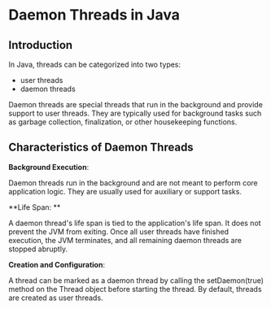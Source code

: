 # Daemon Threads in Java
## Introduction
In Java, threads can be categorized into two types:
- user threads
- daemon threads

Daemon threads are special threads that run in the background and provide support to user threads. They are typically used for background tasks such as garbage collection, finalization, or other housekeeping functions.

## Characteristics of Daemon Threads

**Background Execution**:

Daemon threads run in the background and are not meant to perform core application logic. They are usually used for auxiliary or support tasks.

**Life Span: **

A daemon thread's life span is tied to the application's life span. It does not prevent the JVM from exiting. Once all user threads have finished execution, the JVM terminates, and all remaining daemon threads are stopped abruptly.

**Creation and Configuration**:

A thread can be marked as a daemon thread by calling the setDaemon(true) method on the Thread object before starting the thread. By default, threads are created as user threads.